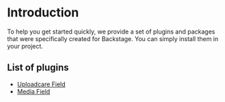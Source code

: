 # Introduction

To help you get started quickly, we provide a set of plugins and packages that were specifically created for Backstage. You can simply install them in your project.

## List of plugins

-   [Uploadcare Field](https://github.com/vormkracht10/backstage-uploadcare-field)
-   [Media Field](https://github.com/vormkracht10/backstage-media-field)
